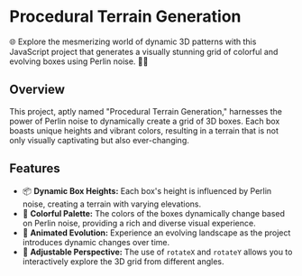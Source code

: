 # Procedural Terrain Generation

🌐 Explore the mesmerizing world of dynamic 3D patterns with this JavaScript project that generates a visually stunning grid of colorful and evolving boxes using Perlin noise. 🎨✨

## Overview

This project, aptly named "Procedural Terrain Generation," harnesses the power of Perlin noise to dynamically create a grid of 3D boxes. Each box boasts unique heights and vibrant colors, resulting in a terrain that is not only visually captivating but also ever-changing.

## Features

- 📦 **Dynamic Box Heights:** Each box's height is influenced by Perlin noise, creating a terrain with varying elevations.
- 🌈 **Colorful Palette:** The colors of the boxes dynamically change based on Perlin noise, providing a rich and diverse visual experience.
- 🔄 **Animated Evolution:** Experience an evolving landscape as the project introduces dynamic changes over time.
- 🎥 **Adjustable Perspective:** The use of `rotateX` and `rotateY` allows you to interactively explore the 3D grid from different angles.
